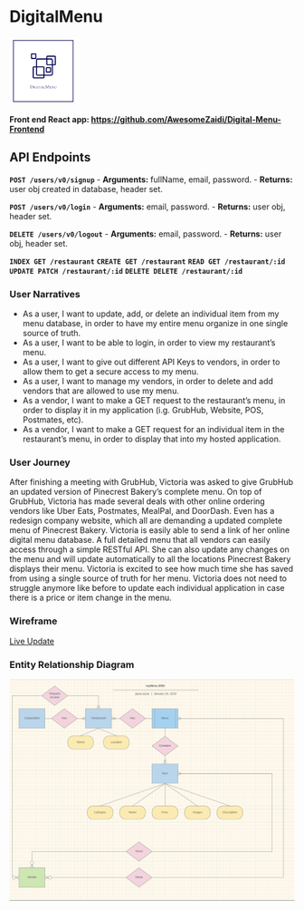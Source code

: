 # DigitalMenu
<img style="height: 120px; width: 120px;" src="./assets/readme/DigiMenu.png"/>

**Front end React app: https://github.com/AwesomeZaidi/Digital-Menu-Frontend**

## API Endpoints

**`POST /users/v0/signup`**
    - **Arguments:** fullName, email, password.
    - **Returns:**   user obj created in database, header set.

**`POST /users/v0/login`**
    - **Arguments:** email, password.
    - **Returns:**   user obj, header set.
    
**`DELETE /users/v0/logout`**
    - **Arguments:** email, password.
    - **Returns:**   user obj, header set.

**`INDEX GET /restaurant`**
**`CREATE GET /restaurant`**
**`READ GET /restaurant/:id`**
**`UPDATE PATCH /restaurant/:id`**
**`DELETE DELETE /restaurant/:id`**

### User Narratives
 - As a user, I want to update, add, or delete an individual item from my menu database, in order to have my entire menu organize in one single source of truth.
 - As a user, I want to be able to login, in order to view my restaurant’s menu.
 - As a user, I want to give out different API Keys to vendors, in order to allow them to get a secure access to my menu.
  - As a user, I want to manage my vendors, in order to delete and add vendors that are allowed to use my menu.
 - As a vendor, I want to make a GET request to the restaurant’s menu, in order to display it in my application (i.g. GrubHub, Website, POS, Postmates, etc).
 - As a vendor, I want to make a GET request for an individual item in the restaurant’s menu, in order to display that into my hosted application.

### User Journey
After finishing a meeting with GrubHub, Victoria was asked to give GrubHub an updated version of Pinecrest Bakery’s complete menu. On top of GrubHub, Victoria has made several deals with other online ordering vendors like Uber Eats, Postmates, MealPal, and DoorDash. Even has a redesign company website, which all are demanding a updated complete menu of Pinecrest Bakery. Victoria is easily able to send a link of her online digital menu database. A full detailed menu that all vendors can easily access through a simple RESTful API. She can also update any changes on the menu and will update automatically to all the locations Pinecrest Bakery displays their menu. Victoria is excited to see how much time she has saved from using a single source of truth for her menu. Victoria does not need to struggle anymore like before to update each individual application in case there is a price or item change in the menu. 

### Wireframe
[Live Update](https://balsamiq.cloud/s282s2f/pve4ia6)
### Entity Relationship Diagram
<img src="./assets/readme/digitalMenu_ERD.png"/>